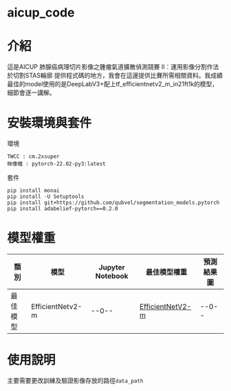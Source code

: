 # aicup_code

# 介紹

這是AICUP 肺腺癌病理切片影像之腫瘤氣道擴散偵測競賽 II：運用影像分割作法於切割STAS輪廓 
提供程式碼的地方，我會在這邊提供比賽所需相關資料。我成績最佳的model使用的是DeepLabV3+配上tf_efficientnetv2_m_in21ft1k的模型，細節會逐一講解。



# 安裝環境與套件
環境

```
TWCC : cm.2xsuper 
映像檔 : pytorch-22.02-py3:latest
```

套件

```
pip install monai
pip install -U Setuptools
pip install git+https://github.com/qubvel/segmentation_models.pytorch
pip install adabelief-pytorch==0.2.0
```

# 模型權重

|類別|模型|Jupyter Notebook|最佳模型權重|預測結果圖|
--|--|--|--|--|
最佳模型|EfficientNetv2-m|--0--|[EfficientNetV2-m](https://drive.google.com/file/d/1OgITEmRlynHn6ODyTg-ccQpZMfDs3yKk/view?usp=sharing)|--0--|

# 使用說明
主要需要更改訓練及驗證影像存放的路徑`data_path`





